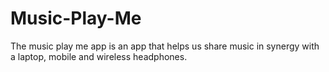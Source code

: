 # Music-Play-Me
The music play me app is an app that helps us share music in synergy with a laptop, mobile and wireless headphones.
